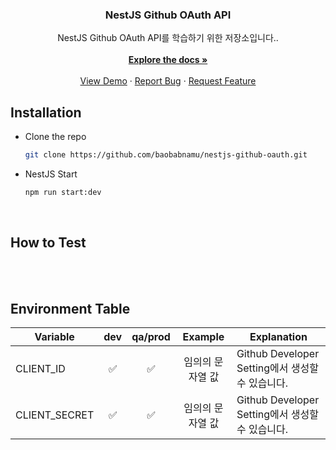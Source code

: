 <div align="center">
  <h3 align="center">NestJS Github OAuth API</h3>

  <p align="center">
    NestJS Github OAuth API를 학습하기 위한 저장소입니다.. <br/> 
    <br />
    <a href="https://github.com/baobabnamu/nestjs-github-oauth"><strong>Explore the docs »</strong></a>
    <br />
    <br />
    <a href="#">View Demo</a>
    ·
    <a href="https://github.com/baobabnamu/nestjs-github-oauth/issues">Report Bug</a>
    ·
    <a href="https://github.com/baobabnamu/nestjs-github-oauth/issues">Request Feature</a>
  </p>
</div>



## Installation

- Clone the repo  
   ```sh
   git clone https://github.com/baobabnamu/nestjs-github-oauth.git
   ```
- NestJS Start
   ```sh
   npm run start:dev
   ```
<br/>

## How to Test

<br/>
<br/>

## Environment Table

| Variable           | dev | qa/prod |  Example                 | Explanation                                                                         |
| ------------------ | :-: | :-----: | :-----------------------: | ----------------------------------------------------------------------------------- |
| CLIENT_ID | ✅ | ✅ | 임의의 문자열 값 | Github Developer Setting에서 생성할 수 있습니다. |
| CLIENT_SECRET | ✅ | ✅ | 임의의 문자열 값 | Github Developer Setting에서 생성할 수 있습니다. |
